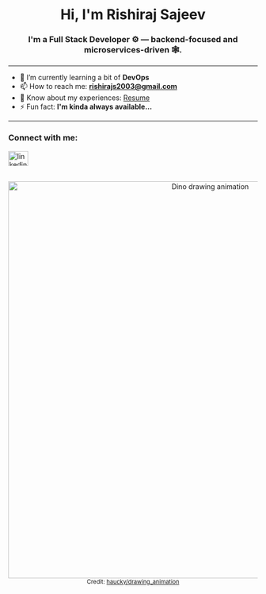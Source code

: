 <h1 align="center">Hi, I'm Rishiraj Sajeev</h1>

<h3 align="center">
  I'm a Full Stack Developer ⚙️ — backend-focused and microservices-driven 🕸️.  
</h3>

---

- 🌱 I’m currently learning a bit of **DevOps**  
- 📫 How to reach me: **rishirajs2003@gmail.com**  
- 📄 Know about my experiences: [Resume](https://drive.google.com/file/d/1ZjQ7u7ZXI10wO6AfUQ206jF167XVt7O_/view)  
- ⚡ Fun fact: **I'm kinda always available...**

---

<h3 align="left">Connect with me:</h3>
<a href="https://www.linkedin.com/in/rishiraj-sajeev-a11b20269" class="tooltip">
  <img align="center" src="https://raw.githubusercontent.com/rahuldkjain/github-profile-readme-generator/master/src/images/icons/Social/linked-in-alt.svg" alt="linkedin" height="30" width="40" />
</a>
<br><br>

<p align="center">
  <img src="https://raw.githubusercontent.com/haucky/img/master/drawing_animation/art_dino2.gif" alt="Dino drawing animation" width="800"/>
  <br>
  <sub>Credit: <a href="https://github.com/haucky/drawing_animation">haucky/drawing_animation</a></sub>
</p>

<style>
.tooltip {
  position: relative;
  display: inline-block;
}

.tooltip .tooltip-text {
  visibility: hidden;
  background-color: black;
  color: #fff;
  text-align: center;
  padding: 5px 8px;
  border-radius: 5px;
  
  position: absolute;
  bottom: 125%; /* Position above the icon */
  left: 50%;
  transform: translateX(-50%);
  
  opacity: 0;
  transition: opacity 0.3s ease 0.5s; /* 0.5s delay */
  /* ^ you can change this delay */
}

.tooltip:hover .tooltip-text {
  visibility: visible;
  opacity: 1;
}
</style>
